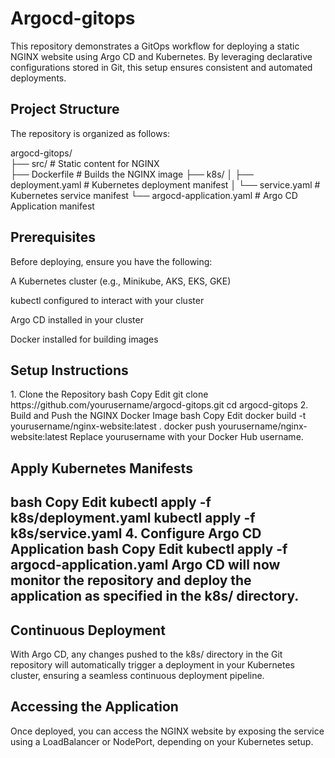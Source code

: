 <h1>Argocd-gitops</h1>

This repository demonstrates a GitOps workflow for deploying a static NGINX website using Argo CD and Kubernetes. By leveraging declarative configurations stored in Git, this setup ensures consistent and automated deployments.

<h2> Project Structure </h2>

The repository is organized as follows:


argocd-gitops/ </BR>
├── src/                      # Static content for NGINX  </BR>
├── Dockerfile                # Builds the NGINX image
├── k8s/
│   ├── deployment.yaml       # Kubernetes deployment manifest
│   └── service.yaml          # Kubernetes service manifest
└── argocd-application.yaml   # Argo CD Application manifest



<h2> Prerequisites</h2>
Before deploying, ensure you have the following:

A Kubernetes cluster (e.g., Minikube, AKS, EKS, GKE)

kubectl configured to interact with your cluster

Argo CD installed in your cluster

Docker installed for building images

<h2> Setup Instructions </h2>
1. Clone the Repository
bash
Copy
Edit
git clone https://github.com/yourusername/argocd-gitops.git
cd argocd-gitops
2. Build and Push the NGINX Docker Image
bash
Copy
Edit
docker build -t yourusername/nginx-website:latest .
docker push yourusername/nginx-website:latest
Replace yourusername with your Docker Hub username.

<h2> Apply Kubernetes Manifests <h2>
bash
Copy
Edit
kubectl apply -f k8s/deployment.yaml
kubectl apply -f k8s/service.yaml
4. Configure Argo CD Application
bash
Copy
Edit
kubectl apply -f argocd-application.yaml
Argo CD will now monitor the repository and deploy the application as specified in the k8s/ directory.

<h2> Continuous Deployment </h2>
With Argo CD, any changes pushed to the k8s/ directory in the Git repository will automatically trigger a deployment in your Kubernetes cluster, ensuring a seamless continuous deployment pipeline.

<h2> Accessing the Application </h2>
Once deployed, you can access the NGINX website by exposing the service using a LoadBalancer or NodePort, depending on your Kubernetes setup.
